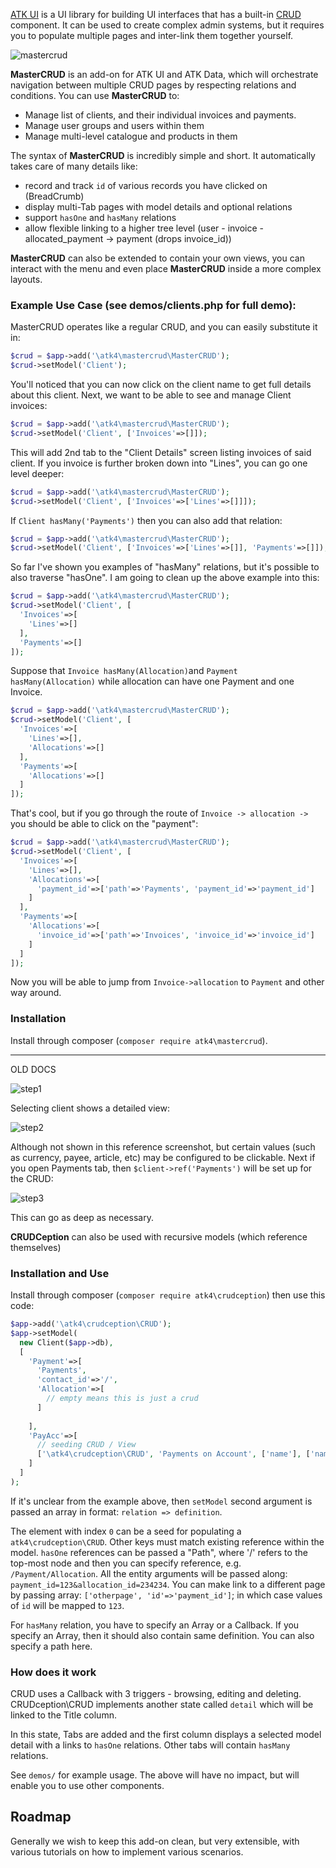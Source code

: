 [ATK UI](https://github.com/atk4/ui) is a UI library for building UI interfaces that has a built-in [CRUD](http://ui.agiletoolkit.org/demos/crud.php) component. It can be used to create complex admin systems, but it requires you to populate multiple pages and inter-link them together yourself. 

![mastercrud](docs/images/mastercrud.png)

**MasterCRUD** is an add-on for ATK UI and ATK Data, which will orchestrate navigation between multiple CRUD pages by respecting relations and conditions. You can use **MasterCRUD** to:

-   Manage list of clients, and their individual invoices and payments.
-   Manage user groups and users within them
-   Manage multi-level catalogue and products in them

The syntax of **MasterCRUD** is incredibly simple and short. It automatically takes care of many details like:

-   record and track `id` of various records you have clicked on (BreadCrumb)
-   display multi-Tab pages with model details and optional relations
-   support `hasOne` and `hasMany` relations
-   allow flexible linking to a higher tree level (user - invoice - allocated_payment -> payment (drops invoice_id))

**MasterCRUD** can also be extended to contain your own views, you can interact with the menu and even place **MasterCRUD** inside a more complex layouts.

### Example Use Case (see demos/clients.php for full demo):

MasterCRUD operates like a regular CRUD, and you can easily substitute it in:

``` php
$crud = $app->add('\atk4\mastercrud\MasterCRUD');
$crud->setModel('Client');
```

You'll noticed that you can now click on the client name to get full details about this client. Next, we want to be able to see and manage Client invoices:

``` php
$crud = $app->add('\atk4\mastercrud\MasterCRUD');
$crud->setModel('Client', ['Invoices'=>[]]);
```

This will add 2nd tab to the "Client Details" screen listing invoices of said client. If you invoice is further broken down into "Lines", you can go one level deeper:

``` php
$crud = $app->add('\atk4\mastercrud\MasterCRUD');
$crud->setModel('Client', ['Invoices'=>['Lines'=>[]]]);
```

If `Client hasMany('Payments')` then you can also add that relation:

``` php
$crud = $app->add('\atk4\mastercrud\MasterCRUD');
$crud->setModel('Client', ['Invoices'=>['Lines'=>[]], 'Payments'=>[]]);
```

So far I've shown you examples of "hasMany" relations, but it's possible to also traverse "hasOne". I am going to clean up the above example into this:

``` php
$crud = $app->add('\atk4\mastercrud\MasterCRUD');
$crud->setModel('Client', [
  'Invoices'=>[
    'Lines'=>[]
  ], 
  'Payments'=>[]
]);
```

Suppose that `Invoice hasMany(Allocation)`and `Payment hasMany(Allocation)` while allocation can have one Payment and one Invoice.

``` php
$crud = $app->add('\atk4\mastercrud\MasterCRUD');
$crud->setModel('Client', [
  'Invoices'=>[
    'Lines'=>[],
    'Allocations'=>[]
  ], 
  'Payments'=>[
    'Allocations'=>[]
  ]
]);
```

That's cool, but if you go through the route of `Invoice -> allocation ->` you should be able to click on the "payment":

``` php
$crud = $app->add('\atk4\mastercrud\MasterCRUD');
$crud->setModel('Client', [
  'Invoices'=>[
    'Lines'=>[],
    'Allocations'=>[
      'payment_id'=>['path'=>'Payments', 'payment_id'=>'payment_id']
    ]
  ], 
  'Payments'=>[
    'Allocations'=>[
      'invoice_id'=>['path'=>'Invoices', 'invoice_id'=>'invoice_id']
    ]
  ]
]);
```

Now you will be able to jump from `Invoice->allocation` to `Payment` and other way around.

### Installation

Install through composer (`composer require atk4\mastercrud`).













----------

OLD DOCS







![step1](docs/images/step1.png)

Selecting client shows a detailed view:

![step2](docs/images/step2.png) 

Although not shown in this reference screenshot, but certain values (such as currency, payee, article, etc) may be configured to be clickable. Next if you open Payments tab, then `$client->ref('Payments')` will be set up for the CRUD:

![step3](docs/images/step3.png)

This can go as deep as necessary.

**CRUDCeption** can also be used with recursive models (which reference themselves)

### Installation and Use

Install through composer (`composer require atk4\crudception`) then use this code:

``` php
$app->add('\atk4\crudception\CRUD');
$app->setModel(
  new Client($app->db), 
  [
    'Payment'=>[
      'Payments',
      'contact_id'=>'/',
      'Allocation'=>[
        // empty means this is just a crud
      ]
      
    ],
    'PayAcc'=>[
      // seeding CRUD / View
      ['\atk4\crudception\CRUD', 'Payments on Account', ['name'], ['name', 'surname']],
    ]
  ]
);
```

If it's unclear from the example above, then `setModel` second argument is passed an array in format: `relation => definition`.

The element with index `0` can be a seed for populating a `atk4\crudception\CRUD`. Other keys must match existing reference within the model. `hasOne` references can be passed a "Path", where '/' refers to the top-most node and then you can specify reference, e.g. `/Payment/Allocation`. All the entity arguments will be passed along: `payment_id=123&allocation_id=234234`. You can make link to a different page by passing array: `['otherpage', 'id'=>'payment_id']`; in which case values of `id` will be mapped to `123`.

For `hasMany` relation, you have to specify an Array or a Callback. If you specify an Array, then it should also contain same definition. You can also specify a path here.

### How does it work

CRUD uses a Callback with 3 triggers - browsing, editing and deleting. CRUDception\CRUD implements another state called `detail` which will be linked to the Title column. 

In this state, Tabs are added and the first column displays a selected model detail with a links to `hasOne` relations. Other tabs will contain `hasMany` relations.





See `demos/` for example usage. The above will have no impact, but will enable you to use other components.

## Roadmap

Generally we wish to keep this add-on clean, but very extensible, with various tutorials on how to implement various scenarios.



